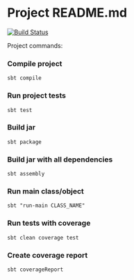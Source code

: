 
# Project README.md

[![Build Status](https://cloud.drone.io/api/badges/jorgeacf/project-templates/status.svg)](https://cloud.drone.io/jorgeacf/project-templates)

Project commands:

### Compile project
```
sbt compile
```

### Run project tests
```
sbt test
```

### Build jar
```
sbt package
```

### Build jar with all dependencies
```
sbt assembly
```

### Run main class/object
```
sbt "run-main CLASS_NAME"
```

### Run tests with coverage
```
sbt clean coverage test
```

### Create coverage report
```
sbt coverageReport
```